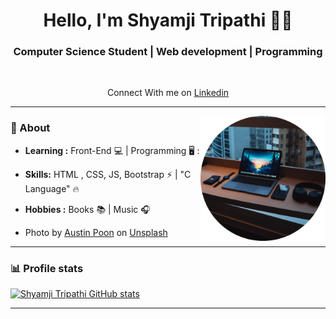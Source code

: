 <h1 align="center"> Hello, I'm Shyamji Tripathi 👨‍💻 </h1>

<h3 align="center">  Computer Science Student | Web development | Programming </h3> <br>

<p align="center"> 
Connect With me on  <a href="https://www.linkedin.com/in/shyamji-tripathi-9a7b90187/">Linkedin</a>

---------------------------------------------------------------------------------------------------------------------------------------------------------------------------------
<img align="right" height="200" width="200" src="circle-cropped-min.png" >

### 🤔 About
-  **Learning :** Front-End :computer: | Programming 🖥️ : 
-  **Skills:** HTML , CSS, JS, Bootstrap :zap: | "C Language" :fire:	
-  **Hobbies :** Books :books: | Music :headphones:

- Photo by <a href="https://unsplash.com/@austinpoon?utm_source=unsplash&utm_medium=referral&utm_content=creditCopyText">Austin Poon</a> on <a href="https://unsplash.com/s/photos/tech?utm_source=unsplash&utm_medium=referral&utm_content=creditCopyText">Unsplash</a>





--------------------------------------------------------------------------------------------------------------------------------------------------------------------------------
### 📊 Profile stats

[![Shyamji Tripathi GitHub stats](https://github-readme-stats.vercel.app/api?username=Shyamjitripathi)](https://github.com/anuraghazra/github-readme-stats)

-------------------------------------------------------------------------------------------------------------------------------------------------------------------------------
